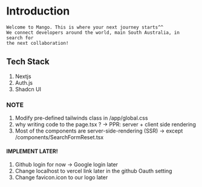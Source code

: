 # Introduction

    Welcome to Mango. This is where your next journey starts^^
    We connect developers around the world, main South Australia, in search for
    the next collaboration!

## Tech Stack

1. Nextjs
2. Auth.js
3. Shadcn UI

### NOTE

1. Modify pre-defined tailwinds class in /app/global.css
2. why writing code to the page.tsx ? -> PPR: server + client side rendering
3. Most of the components are server-side-rendering (SSR) -> except /components/SearchFormReset.tsx

#### IMPLEMENT LATER!

1. Github login for now -> Google login later
2. Change localhost to vercel link later in the github Oauth setting
3. Change favicon.icon to our logo later
